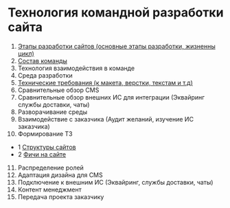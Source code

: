 # Технология командной разработки сайта

1. [Этапы разработки сайтов (основные этапы разработки, жизненны цикл)](https://github.com/iMironRU/web-site-dev/tree/main/1.Stages-of-website-development)
2. [Состав команды](https://github.com/iMironRU/web-site-dev/tree/main/2.Team-composition)
3. Технология взаимодействия в команде
4. Среда разработки
5. [Технические требования (к макета, верстки, текстам и т.д)](https://github.com/iMironRU/web-site-dev/tree/main/5.%20Specs)
6. Сравнительные обзор CMS 
7. Сравнительные обзор внешних ИС для интеграции (Эквайринг службы доставки, чаты)
8. Разворачивание среды
9. Взаимодействие с заказчика (Аудит желаний, изучение ИС заказчика)
10. Формирование ТЗ
- 1 [Структуры сайтов](https://github.com/iMironRU/web-site-dev/blob/main/10-specification/site-map/README.md)
- 2 [Фичи на сайте](https://github.com/iMironRU/web-site-dev/blob/main/10-specification/site-map/features.md)
11. Распределение ролей
12. Адаптация дизайна для CMS
13. Подключение к внешним ИС (Эквайринг, службы доставки, чаты)
14. Контент менеджмент
15. Передача проекта заказчику
